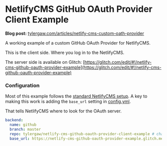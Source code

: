 # NetlifyCMS GitHub OAuth Provider Client Example

**Blog post:**
[tylergaw.com/articles/netlify-cms-custom-oath-provider](https://tylergaw.com/articles/netlify-cms-custom-oath-provider)

A working example of a custom GitHub OAuth Provider for NetlifyCMS.

This is the client side. Where you log in to the NetlifyCMS.

The server side is available on Glitch:
[https://glitch.com/edit/#!/netlify-cms-github-oauth-provider-example](https://glitch.com/edit/#!/netlify-cms-github-oauth-provider-example)

### Configuration

Most of this example follows the [standard NetlifyCMS setup](https://www.netlifycms.org/docs/add-to-your-site/). A key to making this work is adding the `base_url` setting in [config.yml](admin/config.yml).

That tells NetlifyCMS where to look for the OAuth server.

```yml
backend:
  name: github
  branch: master
  repo: tylergaw/netlify-cms-github-oauth-provider-client-example # change this to your repo
  base_url: https://netlify-cms-github-oauth-provider-example.glitch.me # change this to your OAuth server
```
